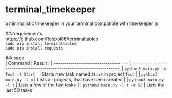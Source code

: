 # terminal_timekeeper
a minimalistic timekeeper in your terminal
compatible with timekeeper js

###requirements  
https://github.com/Robpol86/terminaltables  
`sudo pip install terminaltables`  
`sudo pip install requests` 

##usage  
| Command                              |     Result                                                             |
| -------------------------------------|------------------------------------------------------------------------|
| `python3 main.py -p Test -t Start`   | Starts new task named `Start` in project `Test`                        |
| `python3 main.py -l p`               | Lists all projects, that have been created                             |
| `python3 main.py -l t`               | Lists a few of the last tasks                                          |
| `python3 main.py -l t -c 50`         | Lists the last 50 tasks                                                |


